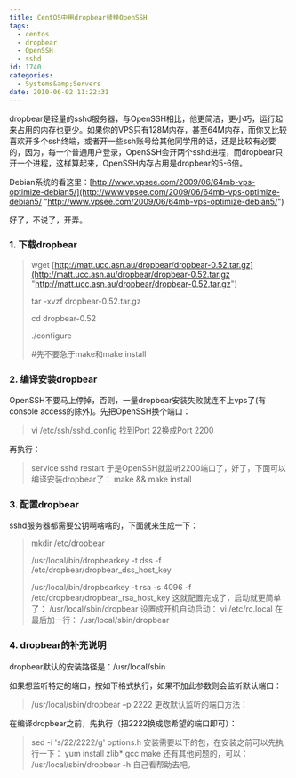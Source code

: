 ```yaml
---
title: CentOS中用dropbear替换OpenSSH
tags:
  - centos
  - dropbear
  - OpenSSH
  - sshd
id: 1740
categories:
  - Systems&amp;Servers
date: 2010-06-02 11:22:31
---
```


dropbear是轻量的sshd服务器，与OpenSSH相比，他更简洁，更小巧，运行起来占用的内存也更少。如果你的VPS只有128M内存，甚至64M内存，而你又比较喜欢开多个ssh终端，或者开一些ssh账号给其他同学用的话，还是比较有必要的，因为，每一个普通用户登录，OpenSSH会开两个sshd进程，而dropbear只开一个进程，这样算起来，OpenSSH内存占用是dropbear的5-6倍。

Debian系统的看这里：[http://www.vpsee.com/2009/06/64mb-vps-optimize-debian5/](http://www.vpsee.com/2009/06/64mb-vps-optimize-debian5/ "http://www.vpsee.com/2009/06/64mb-vps-optimize-debian5/")

好了，不说了，开弄。<!--more-->

### 1\. 下载dropbear

> wget [http://matt.ucc.asn.au/dropbear/dropbear-0.52.tar.gz](http://matt.ucc.asn.au/dropbear/dropbear-0.52.tar.gz "http://matt.ucc.asn.au/dropbear/dropbear-0.52.tar.gz")
> 
> tar -xvzf dropbear-0.52.tar.gz
> 
> cd dropbear-0.52
> 
> ./configure
> 
> #先不要急于make和make install

### 2\. 编译安装dropbear

OpenSSH不要马上停掉，否则，一量dropbear安装失败就连不上vps了(有console access的除外)。先把OpenSSH换个端口：
> vi /etc/ssh/sshd_config
找到Port 22换成Port 2200

再执行：
> service sshd restart
于是OpenSSH就监听2200端口了，好了，下面可以编译安装dropbear了：
> make &amp;&amp; make install

### 3\. 配置dropbear

sshd服务器都需要公钥啊啥啥的，下面就来生成一下：
> mkdir /etc/dropbear
> 
> /usr/local/bin/dropbearkey -t dss -f /etc/dropbear/dropbear_dss_host_key
> 
> /usr/local/bin/dropbearkey -t rsa -s 4096 -f /etc/dropbear/dropbear_rsa_host_key
这就配置完成了，启动就更简单了：
> /usr/local/sbin/dropbear
设置成开机自动启动：
> vi /etc/rc.local
在最后加一行：
> /usr/local/sbin/dropbear

### 4\. dropbear的补充说明

dropbear默认的安装路径是：/usr/local/sbin

如果想监听特定的端口，按如下格式执行，如果不加此参数则会监听默认端口：
> /usr/local/sbin/dropbear –p 2222
更改默认监听的端口方法：

在编译dropbear之前，先执行（把2222换成您希望的端口即可）：
> sed -i 's/22/2222/g' options.h
安装需要以下的包，在安装之前可以先执行一下：
> yum install zlib* gcc make
还有其他问题的，可以：
> /usr/local/sbin/dropbear -h
自己看帮助去吧。